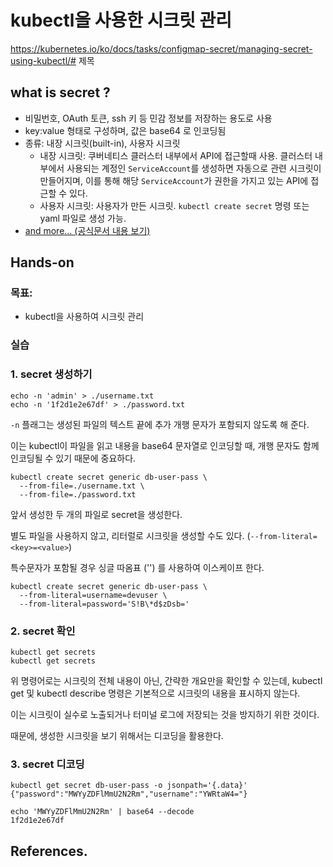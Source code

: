 # kubectl을 사용한 시크릿 관리

https://kubernetes.io/ko/docs/tasks/configmap-secret/managing-secret-using-kubectl/# 제목

## what is secret ?

- 비밀번호, OAuth 토큰, ssh 키 등 민감 정보를 저장하는 용도로 사용
- key:value 형태로 구성하며, 값은 base64 로 인코딩됨
- 종류: 내장 시크릿(built-in), 사용자 시크릿
  - 내장 시크릿: 쿠버네티스 클러스터 내부에서 API에 접근할때 사용. 클러스터 내부에서 사용되는 계정인 `ServiceAccount`를 생성하면 자동으로 관련 시크릿이 만들어지며, 이를 통해 해당 `ServiceAccount`가 권한을 가지고 있는 API에 접근할 수 있다.
  - 사용자 시크릿: 사용자가 만든 시크릿. `kubectl create secret` 명령 또는 yaml 파일로 생성 가능.
- [and more... (공식문서 내용 보기)](https://kubernetes.io/ko/docs/concepts/configuration/secret/)

## Hands-on

### 목표:

- kubectl을 사용하여 시크릿 관리

### 실습

### 1. secret 생성하기

```
echo -n 'admin' > ./username.txt
echo -n '1f2d1e2e67df' > ./password.txt
```

`-n` 플래그는 생성된 파일의 텍스트 끝에 추가 개행 문자가 포함되지 않도록 해 준다.

이는 kubectl이 파일을 읽고 내용을 base64 문자열로 인코딩할 때, 개행 문자도 함께 인코딩될 수 있기 때문에 중요하다.

```
kubectl create secret generic db-user-pass \
  --from-file=./username.txt \
  --from-file=./password.txt
```

앞서 생성한 두 개의 파일로 secret을 생성한다.

별도 파일을 사용하지 않고, 리터럴로 시크릿을 생성할 수도 있다. (`--from-literal=<key>=<value>`)

특수문자가 포함될 경우 싱글 따옴표 ('') 를 사용하여 이스케이프 한다.

```
kubectl create secret generic db-user-pass \
  --from-literal=username=devuser \
  --from-literal=password='S!B\*d$zDsb='
```

### 2. secret 확인

```
kubectl get secrets
kubectl get secrets
```

위 명령어로는 시크릿의 전체 내용이 아닌, 간략한 개요만을 확인할 수 있는데,
kubectl get 및 kubectl describe 명령은 기본적으로 시크릿의 내용을 표시하지 않는다.

이는 시크릿이 실수로 노출되거나 터미널 로그에 저장되는 것을 방지하기 위한 것이다.

때문에, 생성한 시크릿을 보기 위해서는 디코딩을 활용한다.

### 3. secret 디코딩

```
kubectl get secret db-user-pass -o jsonpath='{.data}'
{"password":"MWYyZDFlMmU2N2Rm","username":"YWRtaW4="}
```

```
echo 'MWYyZDFlMmU2N2Rm' | base64 --decode
1f2d1e2e67df
```

## References.
